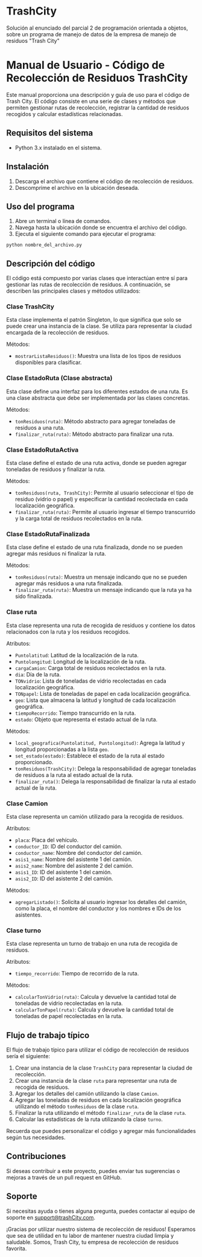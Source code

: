 # TrashCity
Solución al enunciado del parcial 2 de programación orientada a objetos, sobre un programa de manejo de datos de la empresa de manejo de residuos "Trash City"

# Manual de Usuario - Código de Recolección de Residuos TrashCity

Este manual proporciona una descripción y guía de uso para el código de Trash City. El código consiste en una serie de clases y métodos que permiten gestionar rutas de recolección, registrar la cantidad de residuos recogidos y calcular estadísticas relacionadas.

## Requisitos del sistema
- Python 3.x instalado en el sistema.

## Instalación
1. Descarga el archivo que contiene el código de recolección de residuos.
2. Descomprime el archivo en la ubicación deseada.

## Uso del programa
1. Abre un terminal o línea de comandos.
2. Navega hasta la ubicación donde se encuentra el archivo del código.
3. Ejecuta el siguiente comando para ejecutar el programa:

```shell
python nombre_del_archivo.py
```

## Descripción del código

El código está compuesto por varias clases que interactúan entre sí para gestionar las rutas de recolección de residuos. A continuación, se describen las principales clases y métodos utilizados:

### Clase TrashCity

Esta clase implementa el patrón Singleton, lo que significa que solo se puede crear una instancia de la clase. Se utiliza para representar la ciudad encargada de la recolección de residuos.

Métodos:
- `mostrarListaResiduos()`: Muestra una lista de los tipos de residuos disponibles para clasificar.

### Clase EstadoRuta (Clase abstracta)

Esta clase define una interfaz para los diferentes estados de una ruta. Es una clase abstracta que debe ser implementada por las clases concretas.

Métodos:
- `tonResiduos(ruta)`: Método abstracto para agregar toneladas de residuos a una ruta.
- `finalizar_ruta(ruta)`: Método abstracto para finalizar una ruta.

### Clase EstadoRutaActiva

Esta clase define el estado de una ruta activa, donde se pueden agregar toneladas de residuos y finalizar la ruta.

Métodos:
- `tonResiduos(ruta, TrashCity)`: Permite al usuario seleccionar el tipo de residuo (vidrio o papel) y especificar la cantidad recolectada en cada localización geográfica.
- `finalizar_ruta(ruta)`: Permite al usuario ingresar el tiempo transcurrido y la carga total de residuos recolectados en la ruta.

### Clase EstadoRutaFinalizada

Esta clase define el estado de una ruta finalizada, donde no se pueden agregar más residuos ni finalizar la ruta.

Métodos:
- `tonResiduos(ruta)`: Muestra un mensaje indicando que no se pueden agregar más residuos a una ruta finalizada.
- `finalizar_ruta(ruta)`: Muestra un mensaje indicando que la ruta ya ha sido finalizada.

### Clase ruta

Esta clase representa una ruta de recogida de residuos y contiene los datos relacionados con la ruta y los residuos recogidos.

Atributos:
- `Puntolatitud`: Latitud de la localización de la ruta.
- `Puntolongitud`: Longitud de la localización de la ruta.
- `cargaCamion`: Carga total de residuos recolectados en la ruta.
- `dia`: Día de la ruta.
- `TONvidrio`: Lista de toneladas de vidrio recolectadas en cada localización geográfica.
- `TONpapel`: Lista de toneladas de papel en cada localización geográfica.
- `geo`: Lista que almacena la latitud y longitud de cada localización geográfica.
- `tiempoRecorrido`: Tiempo transcurrido en la ruta.
- `estado`: Objeto que representa el estado actual de la ruta.

Métodos:
- `local_geografica(Puntolatitud, Puntolongitud)`: Agrega la latitud y longitud proporcionadas a la lista `geo`.
- `set_estado(estado)`: Establece el estado de la ruta al estado proporcionado.
- `tonResiduos(TrashCity)`: Delega la responsabilidad de agregar toneladas de residuos a la ruta al estado actual de la ruta.
- `finalizar_ruta()`: Delega la responsabilidad de finalizar la ruta al estado actual de la ruta.

### Clase Camion

Esta clase representa un camión utilizado para la recogida de residuos.

Atributos:
- `placa`: Placa del vehículo.
- `conductor_ID`: ID del conductor del camión.
- `conductor_name`: Nombre del conductor del camión.
- `asis1_name`: Nombre del asistente 1 del camión.
- `asis2_name`: Nombre del asistente 2 del camión.
- `asis1_ID`: ID del asistente 1 del camión.
- `asis2_ID`: ID del asistente 2 del camión.

Métodos:
- `agregarListado()`: Solicita al usuario ingresar los detalles del camión, como la placa, el nombre del conductor y los nombres e IDs de los asistentes.

### Clase turno

Esta clase representa un turno de trabajo en una ruta de recogida de residuos.

Atributos:
- `tiempo_recorrido`: Tiempo de recorrido de la ruta.

Métodos:
- `calcularTonVidrio(ruta)`: Calcula y devuelve la cantidad total de toneladas de vidrio recolectadas en la ruta.
- `calcularTonPapel(ruta)`: Calcula y devuelve la cantidad total de toneladas de papel recolectadas en la ruta.

## Flujo de trabajo típico

El flujo de trabajo típico para utilizar el código de recolección de residuos sería el siguiente:

1. Crear una instancia de la clase `TrashCity` para representar la ciudad de recolección.
2. Crear una instancia de la clase `ruta` para representar una ruta de recogida de residuos.
3. Agregar los detalles del camión utilizando la clase `Camion`.
4. Agregar las toneladas de residuos en cada localización geográfica utilizando el método `tonResiduos` de la clase `ruta`.
5. Finalizar la ruta utilizando el método `finalizar_ruta` de la clase `ruta`.
6. Calcular las estadísticas de la ruta utilizando la clase `turno`.

Recuerda que puedes personalizar el código y agregar más funcionalidades según tus necesidades.

## Contribuciones

Si deseas contribuir a este proyecto, puedes enviar tus sugerencias o mejoras a través de un pull request en GitHub.

## Soporte

Si necesitas ayuda o tienes alguna pregunta, puedes contactar al equipo de soporte en support@trashCity.com.

¡Gracias por utilizar nuestro sistema de recolección de residuos! Esperamos que sea de utilidad en tu labor de mantener nuestra ciudad limpia y saludable.
Somos, Trash City, tu empresa de recolección de residuos favorita.

